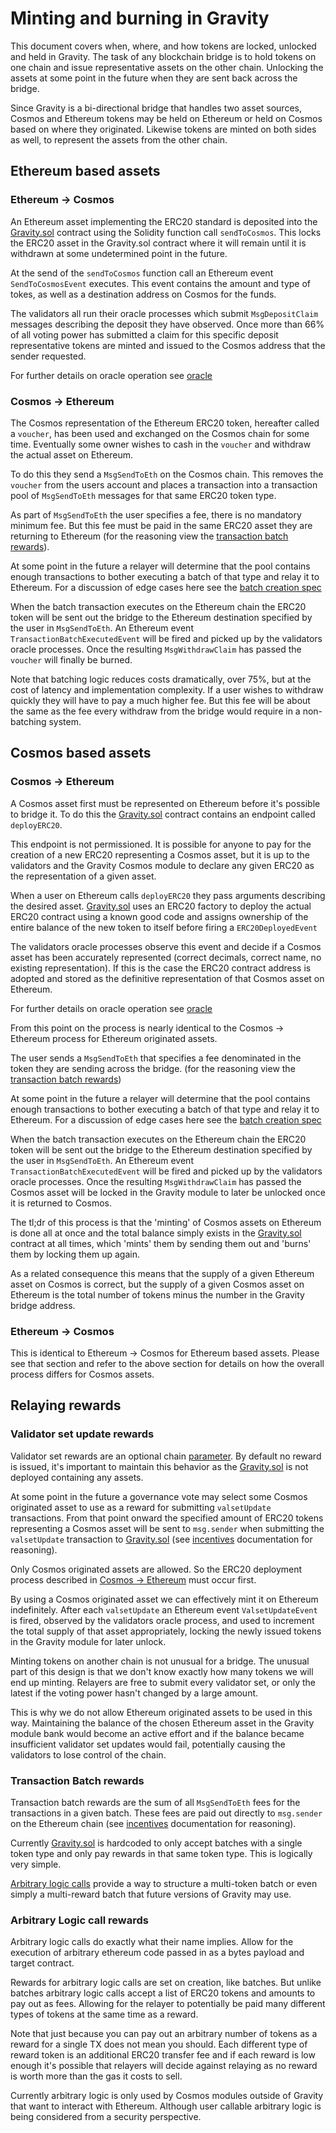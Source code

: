 # Minting and burning in Gravity

This document covers when, where, and how tokens are locked, unlocked and held in Gravity.
The task of any blockchain bridge is to hold tokens on one chain and issue representative
assets on the other chain. Unlocking the assets at some point in the future when they are
sent back across the bridge.

Since Gravity is a bi-directional bridge that handles two asset sources, Cosmos and Ethereum
tokens may be held on Ethereum or held on Cosmos based on where they originated. Likewise tokens
are minted on both sides as well, to represent the assets from the other chain.

## Ethereum based assets

### Ethereum -> Cosmos

An Ethereum asset implementing the ERC20 standard is deposited into the [Gravity.sol](/solidity/contracts/Gravity.sol) contract using the Solidity function call `sendToCosmos`. This locks the ERC20 asset in the Gravity.sol contract where it will remain until it is withdrawn at some undetermined point in the future.

At the send of the `sendToCosmos` function call an Ethereum event `SendToCosmosEvent` executes. This event contains the amount and type of tokes, as well as a destination address on Cosmos for the funds.

The validators all run their oracle processes which submit `MsgDepositClaim` messages describing the deposit they have observed. Once more than 66% of all voting power has submitted a claim for this specific deposit representative tokens are minted and issued to the Cosmos address that the sender requested.

For further details on oracle operation see [oracle](/docs/design/oracle.md)

### Cosmos -> Ethereum

The Cosmos representation of the Ethereum ERC20 token, hereafter called a `voucher`, has been used and exchanged on the Cosmos chain for some time. Eventually some owner wishes to cash in the `voucher` and withdraw the actual asset on Ethereum.

To do this they send a `MsgSendToEth` on the Cosmos chain. This removes the `voucher` from the users account and places a transaction into a transaction pool of `MsgSendToEth` messages for that same ERC20 token type.

As part of `MsgSendToEth` the user specifies a fee, there is no mandatory minimum fee. But this fee must be paid in the same ERC20 asset they are returning to Ethereum (for the reasoning view the [transaction batch rewards](/docs/design/mint-and-lock.md/###transaction-batch-rewards)).

At some point in the future a relayer will determine that the pool contains enough transactions to bother executing a batch of that type and relay it to Ethereum. For a discussion of edge cases here see the [batch creation spec](/spec/batch-creation-spec.md)

When the batch transaction executes on the Ethereum chain the ERC20 token will be sent out the bridge to the Ethereum destination specified by the user in `MsgSendToEth`. An Ethereum event `TransactionBatchExecutedEvent` will be fired and picked up by the validators oracle processes. Once the resulting `MsgWithdrawClaim` has passed the `voucher` will finally be burned.

Note that batching logic reduces costs dramatically, over 75%, but at the cost of latency and implementation complexity. If a user wishes to withdraw quickly they will have to pay a much higher fee. But this fee will be about the same as the fee every withdraw from the bridge would require in a non-batching system.

## Cosmos based assets

### Cosmos -> Ethereum

A Cosmos asset first must be represented on Ethereum before it's possible to bridge it. To do this the [Gravity.sol](/solidity/contracts/Gravity.sol) contract contains an endpoint called `deployERC20`.

This endpoint is not permissioned. It is possible for anyone to pay for the creation of a new ERC20 representing a Cosmos asset, but it is up to the validators and the Gravity Cosmos module to declare any given ERC20 as the representation of a given asset.

When a user on Ethereum calls `deployERC20` they pass arguments describing the desired asset. [Gravity.sol](/solidity/contracts/Gravity.sol) uses an ERC20 factory to deploy the actual ERC20 contract using a known good code and assigns ownership of the entire balance of the new token to itself before firing a `ERC20DeployedEvent`

The validators oracle processes observe this event and decide if a Cosmos asset has been accurately represented (correct decimals, correct name, no existing representation). If this is the case the ERC20 contract address is adopted and stored as the definitive representation of that Cosmos asset on Ethereum.

For further details on oracle operation see [oracle](/docs/design/oracle.md)

From this point on the process is nearly identical to the Cosmos -> Ethereum process for Ethereum originated assets.

The user sends a `MsgSendToEth` that specifies a fee denominated in the token they are sending across the bridge. (for the
reasoning view the [transaction batch rewards](/docs/design/mint-and-lock.md/###transaction-batch-rewards))

At some point in the future a relayer will determine that the pool contains enough transactions to bother executing a batch of that type and relay it to Ethereum. For a discussion of edge cases here see the [batch creation spec](/spec/batch-creation-spec.md)

When the batch transaction executes on the Ethereum chain the ERC20 token will be sent out the bridge to the Ethereum destination specified by the user in `MsgSendToEth`. An Ethereum event `TransactionBatchExecutedEvent` will be fired and picked up by the validators oracle processes. Once the resulting `MsgWithdrawClaim` has passed the Cosmos asset will be locked in the Gravity module to later be unlocked once it is returned to Cosmos.

The tl;dr of this process is that the 'minting' of Cosmos assets on Ethereum is done all at once and the total balance simply exists in the [Gravity.sol](/solidity/contracts/Gravity.sol) contract at all times, which 'mints' them by sending them out and 'burns' them by locking them up again.

As a related consequence this means that the supply of a given Ethereum asset on Cosmos is correct, but the supply of a given Cosmos asset on Ethereum is the total number of tokens minus the number in the Gravity bridge address.

### Ethereum -> Cosmos

This is identical to Ethereum -> Cosmos for Ethereum based assets. Please see that section and refer to the above section for details on how the overall process differs for Cosmos assets.

## Relaying rewards

### Validator set update rewards

Validator set rewards are an optional chain [parameter](/docs/design/parameters.md). By default no reward is issued, it's important to maintain this behavior as the [Gravity.sol](/solidity/contracts/Gravity.sol) is not deployed containing any assets.

At some point in the future a governance vote may select some Cosmos originated asset to use as a reward for submitting `valsetUpdate` transactions. From that point onward the specified amount of ERC20 tokens representing a Cosmos asset will be sent to `msg.sender` when submitting the `valsetUpdate` transaction to [Gravity.sol](/solidity/contracts/Gravity.sol) (see [incentives](/design/incentives.md##relaying-rewards) documentation for reasoning).

Only Cosmos originated assets are allowed. So the ERC20 deployment process described in [Cosmos -> Ethereum](<(/docs/design/mint-lock.md##cosmos-based-assets)>) must occur first.

By using a Cosmos originated asset we can effectively mint it on Ethereum indefinitely. After each `valsetUpdate` an Ethereum event `ValsetUpdateEvent` is fired, observed by the validators oracle process, and used to increment the total supply of that asset appropriately, locking the newly issued tokens in the Gravity module for later unlock.

Minting tokens on another chain is not unusual for a bridge. The unusual part of this design is that we don't know exactly how many tokens we will end up minting. Relayers are free to submit every validator set, or only the latest if the voting power hasn't changed by a large amount.

This is why we do not allow Ethereum originated assets to be used in this way. Maintaining the balance of the chosen Ethereum asset in the Gravity module bank would become an active effort and if the balance became insufficient validator set updates would fail, potentially causing the validators to lose control of the chain.

### Transaction Batch rewards

Transaction batch rewards are the sum of all `MsgSendToEth` fees for the transactions in a given batch. These fees are paid out directly to `msg.sender` on the Ethereum chain (see [incentives](/docs/design/incentives.md##relaying-rewards) documentation for reasoning).

Currently [Gravity.sol](/solidity/contracts/Gravity.sol) is hardcoded to only accept batches with a single token type and only pay rewards in that same token type. This is logically very simple.

[Arbitrary logic calls](/docs/design/mint-lock.md###arbitrary-logic-call-rewards) provide a way to structure a multi-token batch or even simply a multi-reward batch that future versions of Gravity may use.

### Arbitrary Logic call rewards

Arbitrary logic calls do exactly what their name implies. Allow for the execution of arbitrary ethereum code passed in as a bytes payload and target contract.

Rewards for arbitrary logic calls are set on creation, like batches. But unlike batches arbitrary logic calls accept a list of ERC20 tokens and amounts to pay out as fees. Allowing for the relayer to potentially be paid many different types of tokens at the same time as a reward.

Note that just because you can pay out an arbitrary number of tokens as a reward for a single TX does not mean you should. Each different type of reward token is an additional ERC20 transfer fee and if each reward is low enough it's possible that relayers will decide against relaying as no reward is worth more than the gas it costs to sell.

Currently arbitrary logic is only used by Cosmos modules outside of Gravity that want to interact with Ethereum. Although user callable arbitrary logic is being considered from a security perspective.
